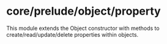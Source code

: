 # core/prelude/object/property

This module extends the Object constructor with methods to create/read/update/delete properties within objects.
